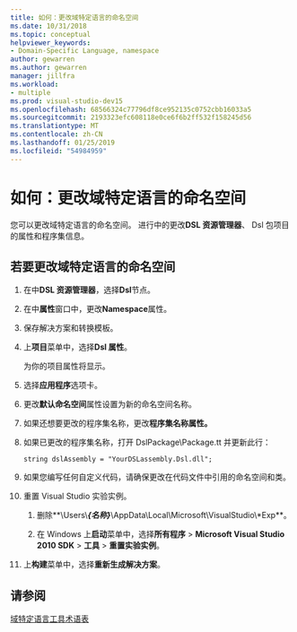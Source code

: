 ```yaml
---
title: 如何：更改域特定语言的命名空间
ms.date: 10/31/2018
ms.topic: conceptual
helpviewer_keywords:
- Domain-Specific Language, namespace
author: gewarren
ms.author: gewarren
manager: jillfra
ms.workload:
- multiple
ms.prod: visual-studio-dev15
ms.openlocfilehash: 68566324c77796df8ce952135c0752cbb16033a5
ms.sourcegitcommit: 2193323efc608118e0ce6f6b2ff532f158245d56
ms.translationtype: MT
ms.contentlocale: zh-CN
ms.lasthandoff: 01/25/2019
ms.locfileid: "54984959"
---
```

# <a name="how-to-change-the-namespace-of-a-domain-specific-language"></a>如何：更改域特定语言的命名空间

您可以更改域特定语言的命名空间。 进行中的更改**DSL 资源管理器**、 Dsl 包项目的属性和程序集信息。

## <a name="to-change-the-namespace-of-a-domain-specific-language"></a>若要更改域特定语言的命名空间

1. 在中**DSL 资源管理器**，选择**Dsl**节点。

2. 在中**属性**窗口中，更改**Namespace**属性。

3. 保存解决方案和转换模板。

4. 上**项目**菜单中，选择**Dsl 属性**。

   为你的项目属性将显示。

5. 选择**应用程序**选项卡。

6. 更改**默认命名空间**属性设置为新的命名空间名称。

7. 如果还想要更改的程序集名称，更改**程序集名称属性。**

8. 如果已更改的程序集名称，打开 DslPackage\Package.tt 并更新此行：

   `string dslAssembly = "YourDSLassembly.Dsl.dll";`

9. 如果您编写任何自定义代码，请确保更改在代码文件中引用的命名空间和类。

10. 重置 Visual Studio 实验实例。

    1. 删除**\Users\\**_{名称}_**\AppData\Local\Microsoft\VisualStudio\\\*Exp**。

    2. 在 Windows 上**启动**菜单中，选择**所有程序** > **Microsoft Visual Studio 2010 SDK** > **工具**  > **重置实验实例**。

11. 上**构建**菜单中，选择**重新生成解决方案**。

## <a name="see-also"></a>请参阅

[域特定语言工具术语表](https://msdn.microsoft.com/ca5e84cb-a315-465c-be24-76aa3df276aa)